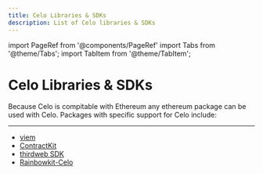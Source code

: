 ```yaml
---
title: Celo Libraries & SDKs
description: List of Celo libraries & SDKs
---
```


import PageRef from '@components/PageRef'
import Tabs from '@theme/Tabs';
import TabItem from '@theme/TabItem';

# Celo Libraries & SDKs

Because Celo is compitable with Ethereum any ethereum package can be used with Celo. Packages with specific support for Celo include:

---

- [viem](../viem/index.md)
- [ContractKit](../contractkit/index.md)
- [thirdweb SDK](../thirdweb-sdk/index.md)
- [Rainbowkit-Celo](../rainbowkit-celo/index.md)
